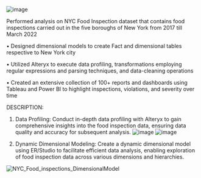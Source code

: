 ![image](https://github.com/simran2097/NYC_Food_Inspection_DataAnalysis/assets/47267975/df488ddd-4e6b-4351-9d0c-0f0c722b5cac)


Performed analysis on NYC Food Inspection dataset that contains food inspections carried out in the five boroughs of New York from 2017 till March 2022

• Designed dimensional models to create Fact and dimensional tables respective to New York city

• Utilized Alteryx to execute data profiling, transformations employing regular expressions and parsing techniques, and data-cleaning operations

• Created an extensive collection of 100+ reports and dashboards using Tableau and Power BI to highlight inspections, violations, and severity over time

DESCRIPTION:
1. Data Profiling:
Conduct in-depth data profiling with Alteryx to gain comprehensive insights into the food inspection data, ensuring data quality and accuracy for subsequent analysis.
![image](https://github.com/simran2097/NYC_Food_Inspection_DataAnalysis/assets/47267975/88c8bbab-6bb1-423f-afe6-ae6918c8f9da)
![image](https://github.com/simran2097/NYC_Food_Inspection_DataAnalysis/assets/47267975/7b7d1df8-b40f-461f-b5c9-ea5b24e94b77)

2. Dynamic Dimensional Modeling:
Create a dynamic dimensional model using ER/Studio to facilitate efficient data analysis, enabling exploration of food inspection data across various dimensions and hierarchies.

![NYC_Food_inspections_DimensionalModel](https://github.com/simran2097/NYC_Food_Inspection_DataAnalysis/assets/47267975/60314561-367b-4af1-94c6-2543a23f9abe)


